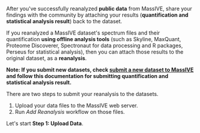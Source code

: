 

After you've successfully reanalyzed **public data** from MassIVE, share your findings with the community by attaching your results (**quantification and statistical analysis result**) back to the dataset.

If you reanalyzed a MassIVE dataset's spectrum files and their quantification **using offline analysis tools** (such as Skyline, MaxQuant, Proteome Discoverer, Spectronaut for data processing and R packages, Perseus for statistical analysis), then you can attach those results to the original dataset, as a **reanalysis**.

**Note: If you submit new datasets, check [submit a new dataset to MassIVE](https://ccms-ucsd.github.io/MassIVEDocumentation/submit_data/) and follow this documentation for submitting quantification and statistical analysis result.**

There are two steps to submit your reanalysis to the datasets\.

1. Upload your data files to the MassIVE web server.
2. Run *Add Reanalysis* workflow on those files.

Let's start **Step 1: Upload Data**.